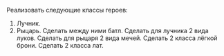 Реализовать следующие классы героев:
1. Лучник.
2. Рыцарь.
   Сделать между ними батл.
   Сделать для лучника 2 вида луков.
   Сделать для рыцаря 2 вида мечей.
   Сделать 2 класса лёгкой брони.
   Сделать 2 класса лат.